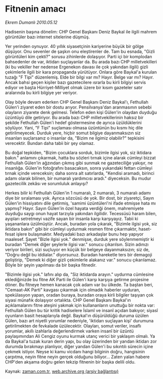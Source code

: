 # Fitnenin amacı

*Ekrem Dumanlı 2010.05.12*

<td class="columnist-detail">
<p>Hadisenin başına dönelim: CHP Genel Başkanı Deniz Baykal ile ilgili mahrem görüntüler bazı internet sitelerine düşmüş.</p>
<p>
<div id="haberMetinDiv">
<p>
Yer yerinden oynuyor. 40 yıllık siyasetçinin kariyerine büyük bir gölge düşüyor. Onu sevenler de şaşkın onu eleştirenler de. Tam bu esnada, "Gizli görüntüleri kim çekti?" sorusu zihinlerde dolaşıyor. Parti içi bir komplodan bahsedenler de var, iktidarı suçlayanlar da. Bu arada bazı CHP milletvekilleri (ki bu vekiller her nedense Ergenekon davası ile çok yakından ilgili) gizli çekimlerle ilgili bir kara propaganda yürütüyor. 
Onlara göre Baykal'a kurulan tuzağı "F Tipi" düzenlemiş. Elde bir bilgi var mı? Hayır. Belge var mı? Hayır. Ancak bahsi geçen kişiler bazı gazetecilere ısrarla bu kirli bilgiyi servis ediyor ve başta Hürriyet-Milliyet olmak üzere bir kısım gazeteler satır aralarında bu kirli bilgiye yer veriyor.

<p>Olay böyle devam ederken CHP Genel Başkanı Deniz Baykal'ı, Fethullah Gülen'i ziyaret eden bir dostu arıyor. Pensilvanya'dan aranmasının sebebi olayların ziyarete denk gelmesi. Telefon eden kişi Gülen'in olaydan duyduğu üzüntüyü dile getiriyor. Bu arada bazı CHP milletvekillerinin haksız bir şekilde Fethullah Gülen'i hedef göstermesine de ayrıca üzüldüklerini söylüyor. Yani, "F Tipi" suçlaması olmasa üzüntünün bu kısmı hiç dile getirilmeyecek. Durduk yere, hiçbir somut bilgiye dayanmaksızın siz insanları suçlarsanız o insanlar da, "Bizim ne ilgimiz olabilir?" tepkisini verecektir. Bundan daha tabii bir şey olamaz.
<p>
Bu doğal tepkiden, "Bizim çocuklara sorduk, bizimle ilgisi yok, siz iktidara bakın." anlamını çıkarmak, hatta bu sözleri tırnak içine alarak cümleyi bizzat Fethullah Gülen'in ağzından çıkmış gibi sunmak ne gazeteciliğe yakışır, ne insanlığa. Gülen'in fotoğrafını basacaksın, sonra yukarıdaki fettan cümleyi tırnak içinde vereceksin; daha sonra alt satırlarda, "Kendisi aramadı, birinci adamı olarak bilinen, bir numaralı yardımcısı aradı." diyeceksin. Bu mudur gazetecilik zekâsı ve sorumluluk anlayışı?
<p>
Herkes bilir ki Fethullah Gülen'in 1 numaralı, 2 numaralı, 3 numaralı adamı diye bir sıralaması yok. Ayrıca sözcüsü de yok. Bir dost, bir ziyaretçi, Sayın Gülen'in hissiyatını dile getirmiş, 'samimi üzüntüleri'ni ifade etmişse hata mı yapmış? Hayır. Sayın Gülen'in özel hayata verdiği önem, mahremiyete duyduğu saygı onun hayat tarzıyla yakından ilgilidir. Tecessüsü haram bilen, ayıpları setretmeyi vazife sayan bir insanla karşı karşıyayız. Tabii ki yaşananlara üzülmüştür. Ancak, buradan yola çıkarak, "Bizimle ilgisi yok, siz iktidara bakın" gibi bir cümleyi uydurmak resmen fitne çıkarmaktır, haset-fesat işlere bulaşmaktır. Medyadaki bazı arkadaşlar bunu hep yapıyor maalesef. Şayet "Bizle ilgisi yok." denmişse, durduk yere söylenmemiştir ki  buradan "Demek diğer şeylerle ilgisi var." sonucu çıkarılsın. Sizin adınızı veriyor birileri, sizi suçluyor en küçük bir belgeye dayanmaksızın; siz de, "Doğru değil bu iddialar." diyorsunuz. Buradan hareketle ters bir demagoji geliştirip, "Demek ki diğer gizli çekimlerle alakanız var." sonucu çıkarılamaz. Böyle bir şeyin yapılması da bir başka fitnedir.
<p>
"Bizimle ilgisi yok." lafını alıp da, "Siz iktidarda arayın." uydurma cümlesine eklediğinizde bu fitne AK Parti ile Gülen'i karşı karşıya getirme projesine döner. Bu fitneye hemen kanacak çok adam var bu ülkede. Ta baştan beri, "Cemaat-AK Parti" kavgası çıkarmak için olmadık haberler uyduran, spekülasyon yapan, oradan buraya, buradan oraya kirli bilgiler taşıyan çok siyasi münafık dolaşıyor ortalıkta. CHP Genel Başkanı Baykal'ın açıklamalarını fitne ateşini yakmak için kullananların unuttuğu bir nokta var: Fethullah Gülen bu tür kritik hadiselere İslamî ve insanî açıdan bakıyor; siyasî oyunların basit hesaplarıyla değil. Baykal'ın düşürüldüğü duruma üzülen Gülen, bazı art niyetli yorumlar nedeniyle, 'iktidarı suçlayan kişi' durumuna getirilmekten de fevkalade üzülecektir. Olayları, somut veriler, insaflı yorumlar, akıllı izahlarla değerlendirmek varken insanî bir üzüntü paylaşımından Ali Cengiz oyunu kurmak utanç verici bir yaklaşım olmalı. Ya da Baykal'a tuzak kuran derin yapı, bu olay üzerinden bir yandan iktidarı zor durumda bırakmayı planlıyor, diğer yandan Gülen'i bu sıkıntılı sürecin içine çekmek istiyor. Neyse ki kamu vicdanı hangi bilginin doğru, hangisinin çarpıtma, neyin fitne neyin gerçek olduğunu biliyor... Zaten yalan habere CHP'den akşama doğru gelen tekzip fitnenin bir başka delili oldu. 
<p></p></p></p></p></p></p></div>
</p>
<a href="http://web.archive.org/web/20110105222850/mailto:e.dumanli@zaman.com.tr">
</a></td>

Kaynak: [zaman.com.tr](http://zaman.com.tr/yazar.do?yazino=983080), [web.archive.org (arşiv bağlantısı)](http://web.archive.org/web/20110105222850/http://www.zaman.com.tr/yazar.do?yazino=983080)
